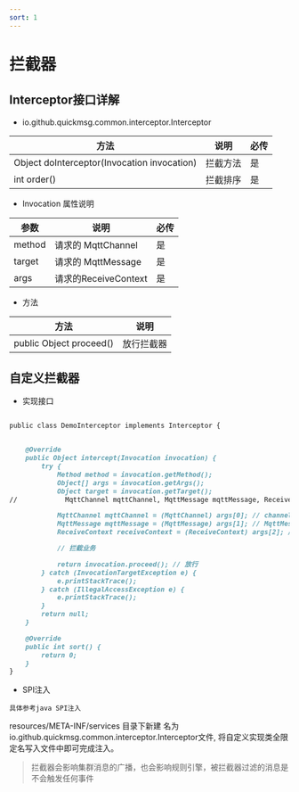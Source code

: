```yaml
---
sort: 1
---
```


# 拦截器


## Interceptor接口详解

- io.github.quickmsg.common.interceptor.Interceptor

|  方法   | 说明  | 必传  |
|  ----  | ----  |----  |
|     Object doInterceptor(Invocation invocation)  | 拦截方法 |是 |
|     int order()  | 拦截排序 |是 |



- Invocation  属性说明

|  参数   | 说明  | 必传  |
|  ----  | ----  |----  |
|   method  | 请求的 MqttChannel |是 |
|   target   | 请求的 MqttMessage |是 |
|    args   | 请求的ReceiveContext |是 |

- 方法

|  方法   | 说明  | 
|  ----  | ----  |
|    public Object proceed() | 放行拦截器|


## 自定义拦截器

-  实现接口

```markdown

public class DemoInterceptor implements Interceptor {


    @Override
    public Object intercept(Invocation invocation) {
        try {
            Method method = invocation.getMethod();
            Object[] args = invocation.getArgs();
            Object target = invocation.getTarget();
//            MqttChannel mqttChannel, MqttMessage mqttMessage, ReceiveContext<C> receiveContext

            MqttChannel mqttChannel = (MqttChannel) args[0]; // channel
            MqttMessage mqttMessage = (MqttMessage) args[1]; // MqttMessage
            ReceiveContext receiveContext = (ReceiveContext) args[2]; // ReceiveContext

            // 拦截业务

            return invocation.proceed(); // 放行
        } catch (InvocationTargetException e) {
            e.printStackTrace();
        } catch (IllegalAccessException e) {
            e.printStackTrace();
        }
        return null;
    }

    @Override
    public int sort() {
        return 0;
    }
}

```


- SPI注入

`具体参考java SPI注入`

resources/META-INF/services 目录下新建
名为io.github.quickmsg.common.interceptor.Interceptor文件,
将自定义实现类全限定名写入文件中即可完成注入。


> 拦截器会影响集群消息的广播，也会影响规则引擎，被拦截器过滤的消息是不会触发任何事件
